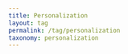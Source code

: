 ```yaml
---
title: Personalization
layout: tag
permalink: /tag/personalization
taxonomy: personalization
---
```

